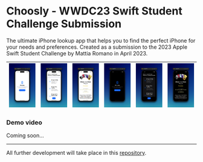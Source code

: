 # Choosly - WWDC23 Swift Student Challenge Submission

The ultimate iPhone lookup app that helps you to find the perfect iPhone for your needs and preferences. Created as a submission to the 2023 Apple Swift Student Challenge by Mattia Romano in April 2023.


| ![App screenshot](Resources/Screenshot-Light1.png) | ![App screenshot](Resources/Screenshot-Light3.png) | ![App screenshot](Resources/Screenshot-Light4.png) | ![App screenshot](Resources/Screenshot-Dark1.png) | ![App screenshot](Resources/Screenshot-Dark3.png) | ![App screenshot](Resources/Screenshot-Dark4.png) 
--- | --- | --- | --- | --- | ---



### Demo video 

Coming soon...

---
All further development will take place in this [repository](https://github.com/matttiaromano/Choosly-WWDC23).
